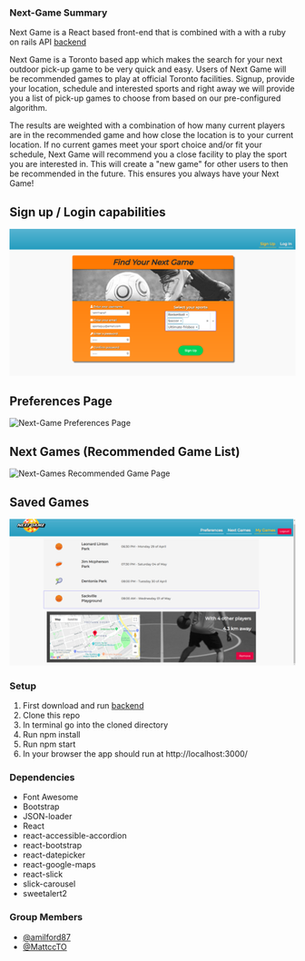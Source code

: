 ### Next-Game Summary

Next Game is a React based front-end that is combined with a with a ruby on rails API [backend](https://github.com/gabecadiz/next-game-rails-api)

Next Game is a Toronto based app which makes the search for your next outdoor pick-up game to be very quick and easy. Users of Next Game will be recommended games to play at official Toronto facilities. Signup, provide your location, schedule and interested sports and right away we will provide you a list of pick-up games to choose from based on our pre-configured algorithm.

The results are weighted with a combination of how many current players are in the recommended game and how close the location is to your current location. If no current games meet your sport choice and/or fit your schedule, Next Game will recommend you a close facility to play the sport you are interested in. This will create a "new game" for other users to then be recommended in the future. This ensures you always have your Next Game!

## Sign up / Login capabilities

![Next-Game SignUp](/assets/next-game-signup.png)

## Preferences Page

![Next-Game Preferences Page](/assets/next-game-preferences.gif)

## Next Games (Recommended Game List)

![Next-Games Recommended Game Page](/assets/next-game-game-recommendation.gif)

## Saved Games

![Next-Game Saved Games](/assets/next-game-saved-games.png)

### Setup

1. First download and run [backend](https://github.com/gabecadiz/next-game-rails-api)
2. Clone this repo
3. In terminal go into the cloned directory
4. Run npm install
5. Run npm start
6. In your browser the app should run at http://localhost:3000/

### Dependencies

- Font Awesome
- Bootstrap
- JSON-loader
- React
- react-accessible-accordion
- react-bootstrap
- react-datepicker
- react-google-maps
- react-slick
- slick-carousel
- sweetalert2

### Group Members

- [@amilford87](https://github.com/amilford87)
- [@MattccTO](https://github.com/MattccTO)
